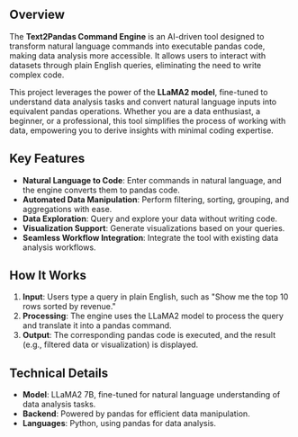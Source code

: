 ## Overview

The **Text2Pandas Command Engine** is an AI-driven tool designed to transform natural language commands into executable pandas code, making data analysis more accessible. It allows users to interact with datasets through plain English queries, eliminating the need to write complex code.

This project leverages the power of the **LLaMA2 model**, fine-tuned to understand data analysis tasks and convert natural language inputs into equivalent pandas operations. Whether you are a data enthusiast, a beginner, or a professional, this tool simplifies the process of working with data, empowering you to derive insights with minimal coding expertise.

## Key Features

- **Natural Language to Code**: Enter commands in natural language, and the engine converts them to pandas code.
- **Automated Data Manipulation**: Perform filtering, sorting, grouping, and aggregations with ease.
- **Data Exploration**: Query and explore your data without writing code.
- **Visualization Support**: Generate visualizations based on your queries.
- **Seamless Workflow Integration**: Integrate the tool with existing data analysis workflows.

## How It Works

1. **Input**: Users type a query in plain English, such as "Show me the top 10 rows sorted by revenue."
2. **Processing**: The engine uses the LLaMA2 model to process the query and translate it into a pandas command.
3. **Output**: The corresponding pandas code is executed, and the result (e.g., filtered data or visualization) is displayed.

## Technical Details

- **Model**: LLaMA2 7B, fine-tuned for natural language understanding of data analysis tasks.
- **Backend**: Powered by pandas for efficient data manipulation.
- **Languages**: Python, using pandas for data analysis.
